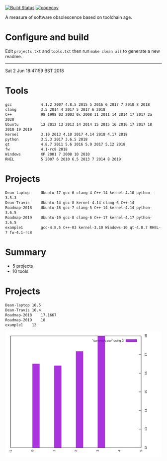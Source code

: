 [![Build
Status](https://travis-ci.org/deanturpin/swob.svg?branch=master)](https://travis-ci.org/deanturpin/swob)
[![codecov](https://codecov.io/gh/deanturpin/swob/branch/master/graph/badge.svg)](https://codecov.io/gh/deanturpin/swob)

A measure of software obsolescence based on toolchain age.

# Configure and build
Edit ```projects.txt``` and ```tools.txt``` then run ```make clean all``` to generate a new readme.

---
Sat  2 Jun 18:47:59 BST 2018
# Tools
```
gcc             4.1.2 2007 4.8.5 2015 5 2016 6 2017 7 2018 8 2018
clang           3.5 2014 4 2017 5 2017 6 2018
C++             98 1998 03 2003 0x 2008 11 2011 14 2014 17 2017 2a 2020
Ubuntu          12 2012 13 2013 14 2014 15 2015 16 2016 17 2017 18 2018 19 2019
kernel          3.10 2013 4.10 2017 4.14 2018 4.17 2018
python          3.5.3 2017 3.6.5 2018
qt              4.8.7 2011 5.6 2016 5.9 2017 5.12 2018
fw              4.1-rc8 2018
Windows         XP 2001 7 2008 10 2010
RHEL            5 2007 6 2010 6.5 2013 7 2014 8 2019
```
# Projects
```
Dean-laptop     Ubuntu-17 gcc-6 clang-4 C++-14 kernel-4.10 python-3.5.3
Dean-Travis     Ubuntu-14 gcc-8 kernel-4.14 clang-6 C++-14
Roadmap-2018    Ubuntu-18 gcc-7 clang-5 C++-14 kernel-4.14 python-3.6.5
Roadmap-2019    Ubuntu-19 gcc-8 clang-6 C++-17 kernel-4.17 python-3.6.5
example1        gcc-4.8.5 C++-03 kernel-3.10 Windows-10 qt-4.8.7 RHEL-7 fw-4.1-rc8
```
# Summary
* 5 projects
* 10 tools

# Projects
```
Dean-laptop	16.5
Dean-Travis	16.4
Roadmap-2018	17.1667
Roadmap-2019	18
example1	12
```
![](summary.svg)
